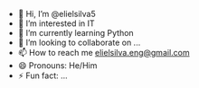 - 👋 Hi, I’m @elielsilva5
- 👀 I’m interested in IT
- 🌱 I’m currently learning Python
- 💞️ I’m looking to collaborate on ...
- 📫 How to reach me elielsilva.eng@gmail.com
- 😄 Pronouns: He/Him
- ⚡ Fun fact: ...

<!---
elielsilva5/elielsilva5 is a ✨ special ✨ repository because its `README.md` (this file) appears on your GitHub profile.
You can click the Preview link to take a look at your changes.
--->
